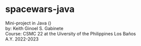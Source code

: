# spacewars-java
Mini-project in Java ()  <br />
by: Keith Ginoel S. Gabinete  <br />
Course: CSMC 22 at the
Uiversity of the Philippines Los Baños <br />
A.Y. 2022-2023
